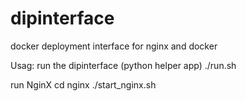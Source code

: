 # dipinterface
docker deployment interface for nginx and docker

Usag:
run the dipinterface (python helper app)
./run.sh

run NginX
cd nginx
./start_nginx.sh
